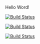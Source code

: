 Hello Word!

[![Build Status](https://fuselabs.visualstudio.com/SDK_v4/_apis/build/status/JS/Run-JS-Functional-Tests-Linux?branchName=master)](https://fuselabs.visualstudio.com/SDK_v4/_build/latest?definitionId=549&branchName=master)

[![Build Status](https://fuselabs.visualstudio.com/SDK_v4/_apis/build/status/JS/Run-JS-Functional-Tests-Windows?branchName=master)](https://fuselabs.visualstudio.com/SDK_v4/_build/latest?definitionId=548&branchName=master)

[![Build Status](https://fuselabs.visualstudio.com/SDK_v4/_apis/build/status/-archived/%5BArchived%5DBotBuilder-JS-4.0-4.3-Branch-Builds?branchName=4.3)](https://fuselabs.visualstudio.com/SDK_v4/_build/latest?definitionId=374&branchName=4.3)
